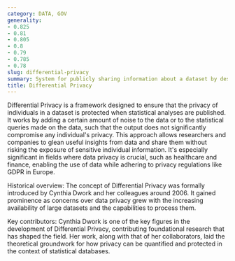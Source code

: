 ```yaml
---
category: DATA, GOV
generality:
- 0.825
- 0.81
- 0.805
- 0.8
- 0.79
- 0.785
- 0.78
slug: differential-privacy
summary: System for publicly sharing information about a dataset by describing the patterns of groups within the dataset while withholding information about individuals in the dataset.
title: Differential Privacy
---
```


Differential Privacy is a framework designed to ensure that the privacy of individuals in a dataset is protected when statistical analyses are published. It works by adding a certain amount of noise to the data or to the statistical queries made on the data, such that the output does not significantly compromise any individual's privacy. This approach allows researchers and companies to glean useful insights from data and share them without risking the exposure of sensitive individual information. It's especially significant in fields where data privacy is crucial, such as healthcare and finance, enabling the use of data while adhering to privacy regulations like GDPR in Europe.

Historical overview: The concept of Differential Privacy was formally introduced by Cynthia Dwork and her colleagues around 2006. It gained prominence as concerns over data privacy grew with the increasing availability of large datasets and the capabilities to process them.

Key contributors: Cynthia Dwork is one of the key figures in the development of Differential Privacy, contributing foundational research that has shaped the field. Her work, along with that of her collaborators, laid the theoretical groundwork for how privacy can be quantified and protected in the context of statistical databases.